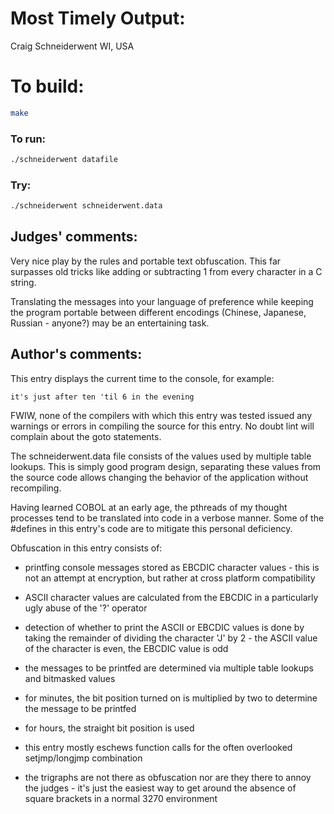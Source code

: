# Most Timely Output:

Craig Schneiderwent
WI, USA

# To build:

```sh
make
```

### To run:

```sh
./schneiderwent datafile
```

### Try:

```sh
./schneiderwent schneiderwent.data
```

## Judges' comments:

Very nice play by the rules and portable text obfuscation.
This far surpasses old tricks like adding or subtracting 1
from every character in a C string.

Translating the messages into your language of preference while
keeping the program portable between different encodings
(Chinese, Japanese, Russian - anyone?) may be an entertaining task.

## Author's comments:

This entry displays the current time to the console, for example:

    it's just after ten 'til 6 in the evening

FWIW, none of the compilers with which this entry was tested issued
any warnings or errors in compiling the source for this entry.  No
doubt lint will complain about the goto statements.

The schneiderwent.data file consists of the values used by multiple
table lookups.  This is simply good program design, separating
these values from the source code allows changing the behavior of
the application without recompiling.

Having learned COBOL at an early age, the pthreads of my thought
processes tend to be translated into code in a verbose manner.  Some
of the #defines in this entry's code are to mitigate this personal
deficiency.

Obfuscation in this entry consists of:

* printfing console messages stored as EBCDIC character values - this is not an
attempt at encryption, but rather at cross platform compatibility
* ASCII character values are calculated from the EBCDIC in a particularly ugly
abuse of the '?' operator
* detection of whether to print the ASCII or EBCDIC values is done by taking the
remainder of dividing the character 'J' by 2 - the ASCII value of the character
is even, the EBCDIC value is odd

* the messages to be printfed are determined via multiple table lookups and
bitmasked values

* for minutes, the bit position turned on is multiplied by two to determine the
message to be printfed

* for hours, the straight bit position is used

* this entry mostly eschews function calls for the often overlooked
setjmp/longjmp combination

* the trigraphs are not there as obfuscation nor are they there to annoy the
judges - it's just the easiest way to get around the absence of square brackets
in a normal 3270 environment
